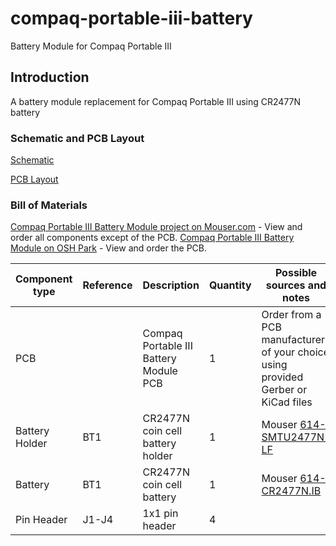 # compaq-portable-iii-battery
Battery Module for Compaq Portable III

## Introduction

A battery module replacement for Compaq Portable III using CR2477N battery

### Schematic and PCB Layout

[Schematic](KiCad/Compaq_Portable_III_Battery-Schematic.pdf)

[PCB Layout](KiCad/Compaq_Portable_III_Battery-Board.pdf)

### Bill of Materials

[Compaq Portable III Battery Module project on Mouser.com](https://www.mouser.com/ProjectManager/ProjectDetail.aspx?AccessID=XXXXXXXXXX) - View and order all components except of the PCB.
[Compaq Portable III Battery Module  on OSH Park](https://oshpark.com/shared_projects/xxxxxxx) - View and order the PCB.

Component type    	| Reference | Description                           | Quantity | Possible sources and notes 
------------------ | --------- | -------------------------------------- | -------- | --------------------------
PCB                |           | Compaq Portable III Battery Module PCB | 1        | Order from a PCB manufacturer of your choice using provided Gerber or KiCad files
Battery Holder     | BT1       | CR2477N coin cell battery holder       | 1        | Mouser [614-SMTU2477N-LF](https://www.mouser.com/ProductDetail/614-SMTU2477N-LF)
Battery            | BT1       | CR2477N coin cell battery              | 1        | Mouser [614-CR2477N.IB](https://www.mouser.com/ProductDetail/614-CR2477N.IB)
Pin Header         | J1-J4     | 1x1 pin header                         | 4        | 

